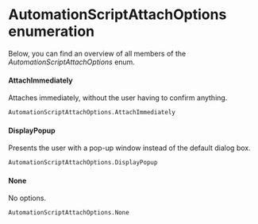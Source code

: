 # AutomationScriptAttachOptions enumeration

Below, you can find an overview of all members of the *AutomationScriptAttachOptions* enum.

#### AttachImmediately

Attaches immediately, without the user having to confirm anything.

```txt
AutomationScriptAttachOptions.AttachImmediately
```

#### DisplayPopup

Presents the user with a pop-up window instead of the default dialog box.

```txt
AutomationScriptAttachOptions.DisplayPopup
```

#### None

No options.

```txt
AutomationScriptAttachOptions.None
```
